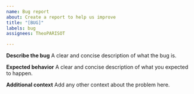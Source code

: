 ```yaml
---
name: Bug report
about: Create a report to help us improve
title: "[BUG]"
labels: bug
assignees: TheoPARISOT

---
```


**Describe the bug**
A clear and concise description of what the bug is.

**Expected behavior**
A clear and concise description of what you expected to happen.

**Additional context**
Add any other context about the problem here.
